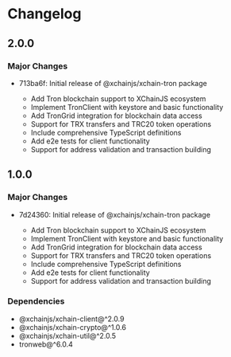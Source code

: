 # Changelog

## 2.0.0

### Major Changes

- 713ba6f: Initial release of @xchainjs/xchain-tron package

  - Add Tron blockchain support to XChainJS ecosystem
  - Implement TronClient with keystore and basic functionality
  - Add TronGrid integration for blockchain data access
  - Support for TRX transfers and TRC20 token operations
  - Include comprehensive TypeScript definitions
  - Add e2e tests for client functionality
  - Support for address validation and transaction building

## 1.0.0

### Major Changes

- 7d24360: Initial release of @xchainjs/xchain-tron package

  - Add Tron blockchain support to XChainJS ecosystem
  - Implement TronClient with keystore and basic functionality
  - Add TronGrid integration for blockchain data access
  - Support for TRX transfers and TRC20 token operations
  - Include comprehensive TypeScript definitions
  - Add e2e tests for client functionality
  - Support for address validation and transaction building

### Dependencies

- @xchainjs/xchain-client@^2.0.9
- @xchainjs/xchain-crypto@^1.0.6
- @xchainjs/xchain-util@^2.0.5
- tronweb@^6.0.4
